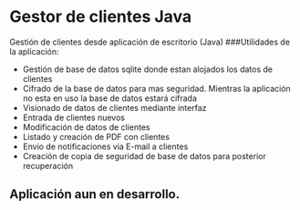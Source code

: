# Gestor de clientes Java
Gestión de clientes desde aplicación de escritorio (Java) 
###Utilidades de la aplicación:
* Gestión de base de datos sqlite donde estan alojados los datos de clientes
* Cifrado de la base de datos para mas seguridad. Mientras la aplicación no esta en uso la base de datos estará cifrada
* Visionado de datos de clientes mediante interfaz
* Entrada de clientes nuevos
* Modificación de datos de clientes
* Listado y creación de PDF con clientes
* Envio de notificaciones via E-mail a clientes
* Creación de copia de seguridad de base de datos para posterior recuperación

## Aplicación aun en desarrollo.

